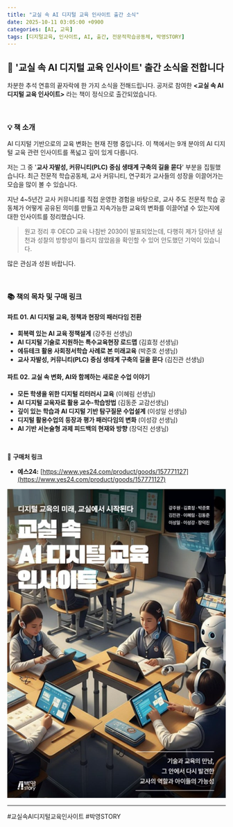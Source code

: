```yaml
---
title: "교실 속 AI 디지털 교육 인사이트 출간 소식"
date: 2025-10-11 03:05:00 +0900
categories: [AI, 교육]
tags: [디지털교육, 인사이트, AI, 출간, 전문적학습공동체, 박영STORY]
---
```


## 📖 '교실 속 AI 디지털 교육 인사이트' 출간 소식을 전합니다

차분한 추석 연휴의 끝자락에 한 가지 소식을 전해드립니다.
공저로 참여한 **<교실 속 AI 디지털 교육 인사이트>** 라는 책이 정식으로 출간되었습니다.

<br>

### 💡 책 소개

AI 디지털 기반으로의 교육 변화는 현재 진행 중입니다. 이 책에서는 9개 분야의 AI 디지털 교육 관련 인사이트를 폭넓고 깊이 있게 다룹니다.

저는 그 중 '**교사 자발성, 커뮤니티(PLC) 중심 생태계 구축의 길을 묻다**' 부분을 집필했습니다. 최근 전문적 학습공동체, 교사 커뮤니티, 연구회가 교사들의 성장을 이끌어가는 모습을 많이 볼 수 있습니다.

지난 4~5년간 교사 커뮤니티를 직접 운영한 경험을 바탕으로, 교사 주도 전문적 학습 공동체가 어떻게 공유된 의미를 만들고 지속가능한 교육의 변화를 이끌어낼 수 있는지에 대한 인사이트를 정리했습니다.

> 원고 정리 후 OECD 교육 나침반 2030이 발표되었는데, 다행히 제가 담아낸 실천과 성찰의 방향성이 틀리지 않았음을 확인할 수 있어 안도했던 기억이 있습니다.

많은 관심과 성원 바랍니다.

<br>

### 📚 책의 목차 및 구매 링크

#### 파트 01. AI 디지털 교육, 정책과 현장의 패러다임 전환
- **회복력 있는 AI 교육 정책설계** (강주원 선생님)
- **AI 디지털 기술로 지원하는 특수교육현장 로드맵** (김효정 선생님)
- **에듀테크 활용 사회정서학습 사례로 본 미래교육** (박준호 선생님)
- **교사 자발성, 커뮤니티(PLC) 중심 생태계 구축의 길을 묻다** (김진관 선생님)

#### 파트 02. 교실 속 변화, AI와 함께하는 새로운 수업 이야기
- **모든 학생을 위한 디지털 리터러시 교육** (이혜림 선생님)
- **AI 디지털 교육자료 활용 교수-학습방법** (김동준 교감선생님)
- **깊이 있는 학습과 AI 디지털 기반 탐구질문 수업설계** (이성일 선생님)
- **디지털 활용수업의 등장과 평가 패러다임의 변화** (이성강 선생님)
- **AI 기반 서논술형 과제 피드백의 현재와 방향** (장덕진 선생님)

<br>

🔗 **구매처 링크**
- **예스24:** [https://www.yes24.com/product/goods/157771127](https://www.yes24.com/product/goods/157771127)

![이미지](/assets/AI-Digital-Insight.png)

---

#교실속AI디지털교육인사이트 #박영STORY
